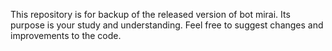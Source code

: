 This repository is for backup of the released version of bot mirai. Its purpose is your study and understanding. Feel free to suggest changes and improvements to the code.
